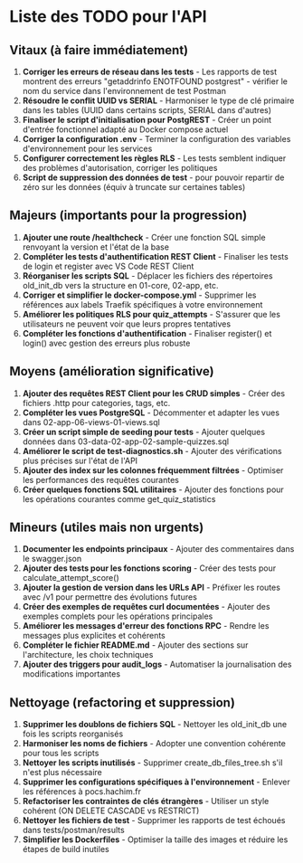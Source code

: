 # Liste des TODO pour l'API

## Vitaux (à faire immédiatement)

1. **Corriger les erreurs de réseau dans les tests** - Les rapports de test montrent des erreurs "getaddrinfo ENOTFOUND postgrest" - vérifier le nom du service dans l'environnement de test Postman
2. **Résoudre le conflit UUID vs SERIAL** - Harmoniser le type de clé primaire dans les tables (UUID dans certains scripts, SERIAL dans d'autres)
3. **Finaliser le script d'initialisation pour PostgREST** - Créer un point d'entrée fonctionnel adapté au Docker compose actuel
4. **Corriger la configuration .env** - Terminer la configuration des variables d'environnement pour les services
5. **Configurer correctement les règles RLS** - Les tests semblent indiquer des problèmes d'autorisation, corriger les politiques
6. **Script de suppression des données de test** - pour pouvoir repartir de zéro sur les données (équiv à truncate sur certaines tables)

## Majeurs (importants pour la progression)

1. **Ajouter une route /healthcheck** - Créer une fonction SQL simple renvoyant la version et l'état de la base
2. **Compléter les tests d'authentification REST Client** - Finaliser les tests de login et register avec VS Code REST Client
3. **Réorganiser les scripts SQL** - Déplacer les fichiers des répertoires old_init_db vers la structure en 01-core, 02-app, etc.
4. **Corriger et simplifier le docker-compose.yml** - Supprimer les références aux labels Traefik spécifiques à votre environnement
5. **Améliorer les politiques RLS pour quiz_attempts** - S'assurer que les utilisateurs ne peuvent voir que leurs propres tentatives
6. **Compléter les fonctions d'authentification** - Finaliser register() et login() avec gestion des erreurs plus robuste

## Moyens (amélioration significative)

1. **Ajouter des requêtes REST Client pour les CRUD simples** - Créer des fichiers .http pour categories, tags, etc.
2. **Compléter les vues PostgreSQL** - Décommenter et adapter les vues dans 02-app-06-views-01-views.sql
3. **Créer un script simple de seeding pour tests** - Ajouter quelques données dans 03-data-02-app-02-sample-quizzes.sql
4. **Améliorer le script de test-diagnostics.sh** - Ajouter des vérifications plus précises sur l'état de l'API
5. **Ajouter des index sur les colonnes fréquemment filtrées** - Optimiser les performances des requêtes courantes
6. **Créer quelques fonctions SQL utilitaires** - Ajouter des fonctions pour les opérations courantes comme get_quiz_statistics

## Mineurs (utiles mais non urgents)

1. **Documenter les endpoints principaux** - Ajouter des commentaires dans le swagger.json
2. **Ajouter des tests pour les fonctions scoring** - Créer des tests pour calculate_attempt_score()
3. **Ajouter la gestion de version dans les URLs API** - Préfixer les routes avec /v1 pour permettre des évolutions futures
4. **Créer des exemples de requêtes curl documentées** - Ajouter des exemples complets pour les opérations principales
5. **Améliorer les messages d'erreur des fonctions RPC** - Rendre les messages plus explicites et cohérents
6. **Compléter le fichier README.md** - Ajouter des sections sur l'architecture, les choix techniques
7. **Ajouter des triggers pour audit_logs** - Automatiser la journalisation des modifications importantes

## Nettoyage (refactoring et suppression)

1. **Supprimer les doublons de fichiers SQL** - Nettoyer les old_init_db une fois les scripts reorganisés
2. **Harmoniser les noms de fichiers** - Adopter une convention cohérente pour tous les scripts
3. **Nettoyer les scripts inutilisés** - Supprimer create_db_files_tree.sh s'il n'est plus nécessaire
4. **Supprimer les configurations spécifiques à l'environnement** - Enlever les références à pocs.hachim.fr
5. **Refactoriser les contraintes de clés étrangères** - Utiliser un style cohérent (ON DELETE CASCADE vs RESTRICT)
6. **Nettoyer les fichiers de test** - Supprimer les rapports de test échoués dans tests/postman/results
7. **Simplifier les Dockerfiles** - Optimiser la taille des images et réduire les étapes de build inutiles